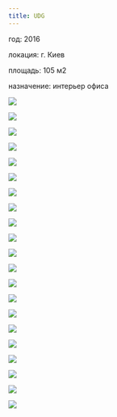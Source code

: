 ```yaml
---
title: UDG
---
```

<div class="project-description">
<p>год: 2016</p>
<p>локация: г. Киев</p>
<p>площадь: 105 м2</p>
<p>назначение: интерьер офиса</p>
</div>

<div class="clearfix"></div>
<div id="project-images" class="owl-carousel owl-theme" markdown="1">

![](UDG_hall_3.jpg)

![](UDG_hall_1.jpg)

![](UDG_hall_2.jpg)

![](UDG_hall_4.jpg)

![](UDG_hall_5.jpg)

![](UDG_hall_6.jpg)

![](UDG_komnata_1.jpg)

![](UDG_komnata_2.jpg)

![](UDG_komnata_3.jpg)

![](UDG_OF_1.jpg)

![](UDG_OF_2.jpg)

![](UDG_OF_3.jpg)

![](UDG_OF_4.jpg)

![](UDG_openspace_1.jpg)

![](UDG_openspace_2.jpg)

![](UDG_openspace_3.jpg)

![](UDG_openspace_4.jpg)

![](UDG_openspace_5.jpg)

![](UDG_openspace_6.jpg)

![](UDG_openspace_7.jpg)

![](UDG_openspace_8.jpg)

</div>